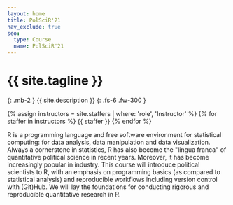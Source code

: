 ```yaml
---
layout: home
title: PolSciR'21
nav_exclude: true
seo:
  type: Course
  name: PolSciR'21
---
```


# {{ site.tagline }}
{: .mb-2 }
{{ site.description }}
{: .fs-6 .fw-300 }

{% assign instructors = site.staffers | where: 'role', 'Instructor' %}
{% for staffer in instructors %}
{{ staffer }}
{% endfor %}


R is a programming language and free software environment for statistical computing: for data analysis, data manipulation and data visualization. Always a cornerstone in statistics, R has also become the "lingua franca" of quantitative political science in recent years. Moreover, it has become increasingly popular in industry. This course will introduce political scientists to R, with an emphasis on programming basics (as compared to statistical analysis) and reproducible workflows including version control with (Git)Hub. We will lay the foundations for conducting rigorous and reproducible quantitative research in R.